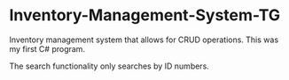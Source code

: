 # Inventory-Management-System-TG
 Inventory management system that allows for CRUD operations. This was my first C# program.
 
 The search functionality only searches by ID numbers.
